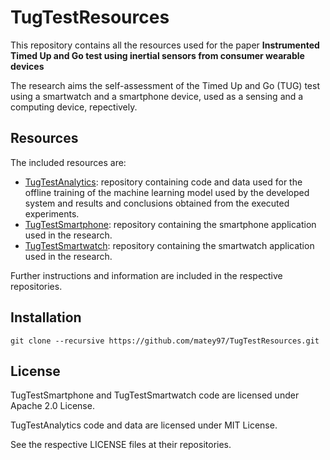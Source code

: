# TugTestResources

This repository contains all the resources used for the paper 
**Instrumented Timed Up and Go test using inertial sensors from consumer wearable devices**

The research aims the self-assessment of the Timed Up and Go (TUG) test using a 
smartwatch and a smartphone device, used as a sensing and  a computing device, repectively.

## Resources

The included resources are:

- [TugTestAnalytics](./TugTestAnalytics): repository containing code and data used for the offline training of the
machine learning model used by the developed system and results and conclusions obtained from
the executed experiments.
- [TugTestSmartphone](./TugTestSmartphone): repository containing the smartphone application used in the research.
- [TugTestSmartwatch](./TugTestSmartwatch): repository containing the smartwatch application used in the research.

Further instructions and information are included in the respective repositories.

## Installation

```
git clone --recursive https://github.com/matey97/TugTestResources.git
``` 

## License

TugTestSmartphone and TugTestSmartwatch code are licensed under Apache 2.0 License.

TugTestAnalytics code and data are licensed under MIT License.

See the respective LICENSE files at their repositories.